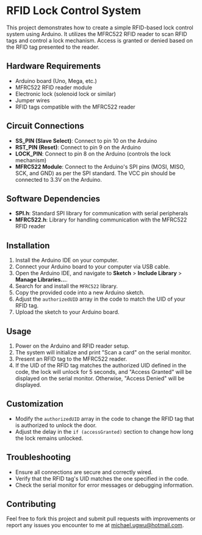 # RFID Lock Control System

This project demonstrates how to create a simple RFID-based lock control system using Arduino. It utilizes the MFRC522 RFID reader to scan RFID tags and control a lock mechanism. Access is granted or denied based on the RFID tag presented to the reader.

## Hardware Requirements

- Arduino board (Uno, Mega, etc.)
- MFRC522 RFID reader module
- Electronic lock (solenoid lock or similar)
- Jumper wires
- RFID tags compatible with the MFRC522 reader

## Circuit Connections

- **SS_PIN (Slave Select)**: Connect to pin 10 on the Arduino
- **RST_PIN (Reset)**: Connect to pin 9 on the Arduino
- **LOCK_PIN**: Connect to pin 8 on the Arduino (controls the lock mechanism)
- **MFRC522 Module**: Connect to the Arduino's SPI pins (MOSI, MISO, SCK, and GND) as per the SPI standard. The VCC pin should be connected to 3.3V on the Arduino.

## Software Dependencies

- **SPI.h**: Standard SPI library for communication with serial peripherals
- **MFRC522.h**: Library for handling communication with the MFRC522 RFID reader

## Installation

1. Install the Arduino IDE on your computer.
2. Connect your Arduino board to your computer via USB cable.
3. Open the Arduino IDE, and navigate to **Sketch** > **Include Library** > **Manage Libraries...**.
4. Search for and install the `MFRC522` library.
5. Copy the provided code into a new Arduino sketch.
6. Adjust the `authorizedUID` array in the code to match the UID of your RFID tag.
7. Upload the sketch to your Arduino board.

## Usage

1. Power on the Arduino and RFID reader setup.
2. The system will initialize and print "Scan a card" on the serial monitor.
3. Present an RFID tag to the MFRC522 reader.
4. If the UID of the RFID tag matches the authorized UID defined in the code, the lock will unlock for 5 seconds, and "Access Granted" will be displayed on the serial monitor. Otherwise, "Access Denied" will be displayed.

## Customization

- Modify the `authorizedUID` array in the code to change the RFID tag that is authorized to unlock the door.
- Adjust the delay in the `if (accessGranted)` section to change how long the lock remains unlocked.

## Troubleshooting

- Ensure all connections are secure and correctly wired.
- Verify that the RFID tag's UID matches the one specified in the code.
- Check the serial monitor for error messages or debugging information.

## Contributing

Feel free to fork this project and submit pull requests with improvements or report any issues you encounter to me at michael.ugwu@hotmail.com.
